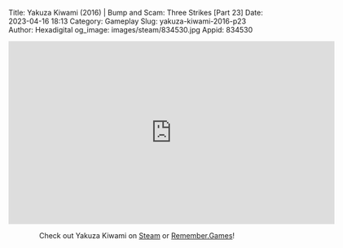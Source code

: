 Title: Yakuza Kiwami (2016) | Bump and Scam: Three Strikes [Part 23]
Date: 2023-04-16 18:13
Category: Gameplay
Slug: yakuza-kiwami-2016-p23
Author: Hexadigital
og_image: images/steam/834530.jpg
Appid: 834530

<center><iframe src="https://www.youtube.com/embed/SeftRtY9h_M?feature=oembed" allow="accelerometer; autoplay; encrypted-media; gyroscope; picture-in-picture" width="640" height="360" frameborder="0"></iframe>

Check out Yakuza Kiwami on [Steam](https://store.steampowered.com/app/834530/?curator_clanid=34633900) or [Remember.Games](https://remember.games/game/342/)!</center>